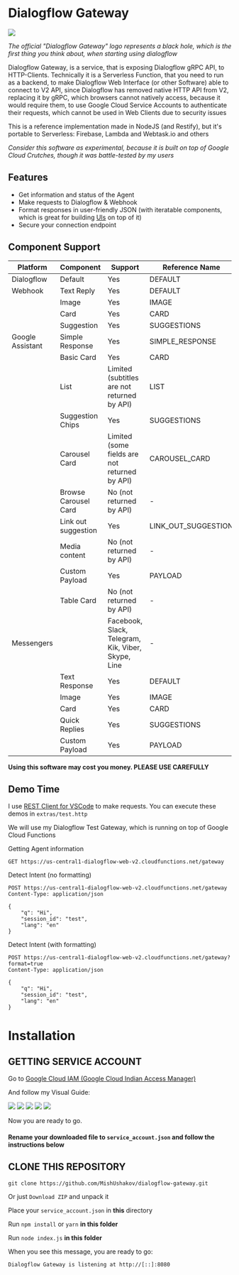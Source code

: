 # Dialogflow Gateway

![](https://i.imgur.com/cX6VGnJ.png)

*The official "Dialogflow Gateway" logo represents a black hole, which is the first thing you think about, when starting using dialogflow*

Dialogflow Gateway, is a service, that is exposing Dialogflow gRPC API, to HTTP-Clients. Technically it is a Serverless Function, that you need to run as a backend, to make Dialogflow Web Interface (or other Software) able to connect to V2 API, since Dialogflow has removed native HTTP API from V2, replacing it by gRPC, which browsers cannot natively access, because it would require them, to use Google Cloud Service Accounts to authenticate their requests, which cannot be used in Web Clients due to security issues

This is a reference implementation made in NodeJS (and Restify), but it's portable to Serverless: Firebase, Lambda and Webtask.io and others

*Consider this software as experimental, because it is built on top of Google Cloud Crutches, though it was battle-tested by my users*

## Features

- Get information and status of the Agent
- Make requests to Dialogflow & Webhook
- Format responses in user-friendly JSON (with iteratable components, which is great for building [UIs](https://github.com/MishUshakov/dialogflow-web-v2) on top of it)
- Secure your connection endpoint

## Component Support

| Platform         | Component            | Support                                       | Reference Name      |
|------------------|----------------------|-----------------------------------------------|---------------------|
| Dialogflow       | Default              | Yes                                           | DEFAULT             |
| Webhook          | Text Reply           | Yes                                           | DEFAULT             |
|                  | Image                | Yes                                           | IMAGE               |
|                  | Card                 | Yes                                           | CARD                |
|                  | Suggestion           | Yes                                           | SUGGESTIONS         |
| Google Assistant | Simple Response      | Yes                                           | SIMPLE_RESPONSE     |
|                  | Basic Card           | Yes                                           | CARD                |
|                  | List                 | Limited (subtitles are not returned by API)   | LIST                |
|                  | Suggestion Chips     | Yes                                           | SUGGESTIONS         |
|                  | Carousel Card        | Limited (some fields are not returned by API) | CAROUSEL_CARD       |
|                  | Browse Carousel Card | No (not returned by API)                      | -                   |   
|                  | Link out suggestion  | Yes                                           | LINK_OUT_SUGGESTION |
|                  | Media content        | No (not returned by API)                      | -                   |
|                  | Custom Payload       | Yes                                           | PAYLOAD             |
|                  | Table Card           | No (not returned by API)                      | -                   |
| Messengers       |                      | Facebook, Slack, Telegram, Kik, Viber, Skype, Line | -                   |
|                  | Text Response        | Yes                                           | DEFAULT             |
|                  | Image                | Yes                                           | IMAGE               |
|                  | Card                 | Yes                                           | CARD                |
|                  | Quick Replies        | Yes                                           | SUGGESTIONS         |
|                  | Custom Payload       | Yes                                           | PAYLOAD             |

**Using this software may cost you money. PLEASE USE CAREFULLY**

## Demo Time

I use [REST Client for VSCode](https://marketplace.visualstudio.com/items?itemName=humao.rest-client) to make requests. You can execute these demos in `extras/test.http`

We will use my Dialogflow Test Gateway, which is running on top of Google Cloud Functions

Getting Agent information

```http
GET https://us-central1-dialogflow-web-v2.cloudfunctions.net/gateway
```

Detect Intent (no formatting)

```http
POST https://us-central1-dialogflow-web-v2.cloudfunctions.net/gateway
Content-Type: application/json

{
    "q": "Hi",
    "session_id": "test",
    "lang": "en"
}
```

Detect Intent (with formatting)

```http
POST https://us-central1-dialogflow-web-v2.cloudfunctions.net/gateway?format=true
Content-Type: application/json

{
    "q": "Hi",
    "session_id": "test",
    "lang": "en"
}
```

# Installation

## GETTING SERVICE ACCOUNT

Go to [Google Cloud IAM (Google Cloud Indian Access Manager)](https://console.cloud.google.com/iam-admin/serviceaccounts/create)

And follow my Visual Guide:

![](https://i.imgur.com/h727zeB.png)
![](https://i.imgur.com/oKcNN3e.png)
![](https://i.imgur.com/uOmOanP.png)
![](https://i.imgur.com/lyYWgWP.png)
![](https://i.imgur.com/KQBYWuf.png)

Now you are ready to go. 

#### Rename your downloaded file to `service_account.json` and follow the instructions below

## CLONE THIS REPOSITORY

```
git clone https://github.com/MishUshakov/dialogflow-gateway.git
```

Or just `Download ZIP` and unpack it

Place your `service_account.json` in **this** directory

Run `npm install` or `yarn` **in this folder**

Run `node index.js` **in this folder**

When you see this message, you are ready to go: 

```
Dialogflow Gateway is listening at http://[::]:8080
```